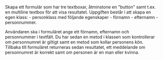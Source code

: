 Skapa ett formulär som har tre textboxar, åtminstone en "button" samt t.ex. en multiline textbox för att visa resultatet. 
Uppgiften  består  i  att  skapa  en  egen  klass: 
	- personklass  med  följande  egenskaper
		- förnamn
		- efternamn
		- personnummer.

Användaren  ska  i  formuläret  ange  ett  förnamn, efternamn och personnummer i textfält. Du har sedan en metod i klassen som kontrollerar om personnumret är giltigt samt en metod som kollar personens  kön. Tillbaka  till  formuläret  returneras  sedan  resultatet,   ett  meddelande  om personnumret  är  korrekt  samt  om  personen  är  en  man  eller  kvinna.